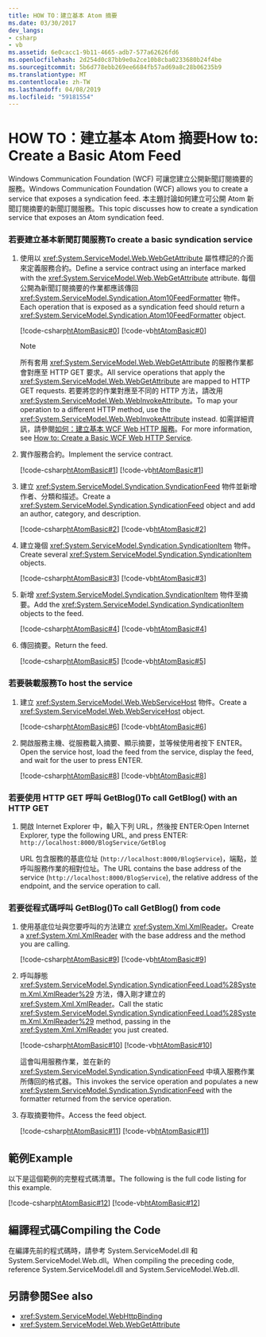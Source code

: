 ```yaml
---
title: HOW TO：建立基本 Atom 摘要
ms.date: 03/30/2017
dev_langs:
- csharp
- vb
ms.assetid: 6e0cacc1-9b11-4665-adb7-577a62626fd6
ms.openlocfilehash: 2d254d0c87bb9e0a2ce10b8cba0233680b24f4be
ms.sourcegitcommit: 5b6d778ebb269ee6684fb57ad69a8c28b06235b9
ms.translationtype: MT
ms.contentlocale: zh-TW
ms.lasthandoff: 04/08/2019
ms.locfileid: "59181554"
---
```

# <a name="how-to-create-a-basic-atom-feed"></a><span data-ttu-id="6d741-102">HOW TO：建立基本 Atom 摘要</span><span class="sxs-lookup"><span data-stu-id="6d741-102">How to: Create a Basic Atom Feed</span></span>
<span data-ttu-id="6d741-103">Windows Communication Foundation (WCF) 可讓您建立公開新聞訂閱摘要的服務。</span><span class="sxs-lookup"><span data-stu-id="6d741-103">Windows Communication Foundation (WCF) allows you to create a service that exposes a syndication feed.</span></span> <span data-ttu-id="6d741-104">本主題討論如何建立可公開 Atom 新聞訂閱摘要的新聞訂閱服務。</span><span class="sxs-lookup"><span data-stu-id="6d741-104">This topic discusses how to create a syndication service that exposes an Atom syndication feed.</span></span>  
  
### <a name="to-create-a-basic-syndication-service"></a><span data-ttu-id="6d741-105">若要建立基本新聞訂閱服務</span><span class="sxs-lookup"><span data-stu-id="6d741-105">To create a basic syndication service</span></span>  
  
1.  <span data-ttu-id="6d741-106">使用以 <xref:System.ServiceModel.Web.WebGetAttribute> 屬性標記的介面來定義服務合約。</span><span class="sxs-lookup"><span data-stu-id="6d741-106">Define a service contract using an interface marked with the <xref:System.ServiceModel.Web.WebGetAttribute> attribute.</span></span> <span data-ttu-id="6d741-107">每個公開為新聞訂閱摘要的作業都應該傳回 <xref:System.ServiceModel.Syndication.Atom10FeedFormatter> 物件。</span><span class="sxs-lookup"><span data-stu-id="6d741-107">Each operation that is exposed as a syndication feed should return a <xref:System.ServiceModel.Syndication.Atom10FeedFormatter> object.</span></span>  
  
     [!code-csharp[htAtomBasic#0](../../../../samples/snippets/csharp/VS_Snippets_CFX/htatombasic/cs/program.cs#0)]
     [!code-vb[htAtomBasic#0](../../../../samples/snippets/visualbasic/VS_Snippets_CFX/htatombasic/vb/program.vb#0)]  
  
    > [!NOTE]
    >  <span data-ttu-id="6d741-108">所有套用 <xref:System.ServiceModel.Web.WebGetAttribute> 的服務作業都會對應至 HTTP GET 要求。</span><span class="sxs-lookup"><span data-stu-id="6d741-108">All service operations that apply the <xref:System.ServiceModel.Web.WebGetAttribute> are mapped to HTTP GET requests.</span></span> <span data-ttu-id="6d741-109">若要將您的作業對應至不同的 HTTP 方法，請改用 <xref:System.ServiceModel.Web.WebInvokeAttribute>。</span><span class="sxs-lookup"><span data-stu-id="6d741-109">To map your operation to a different HTTP method, use the <xref:System.ServiceModel.Web.WebInvokeAttribute> instead.</span></span> <span data-ttu-id="6d741-110">如需詳細資訊，請參閱[如何：建立基本 WCF Web HTTP 服務](../../../../docs/framework/wcf/feature-details/how-to-create-a-basic-wcf-web-http-service.md)。</span><span class="sxs-lookup"><span data-stu-id="6d741-110">For more information, see [How to: Create a Basic WCF Web HTTP Service](../../../../docs/framework/wcf/feature-details/how-to-create-a-basic-wcf-web-http-service.md).</span></span>  
  
2.  <span data-ttu-id="6d741-111">實作服務合約。</span><span class="sxs-lookup"><span data-stu-id="6d741-111">Implement the service contract.</span></span>  
  
     [!code-csharp[htAtomBasic#1](../../../../samples/snippets/csharp/VS_Snippets_CFX/htatombasic/cs/program.cs#1)]
     [!code-vb[htAtomBasic#1](../../../../samples/snippets/visualbasic/VS_Snippets_CFX/htatombasic/vb/program.vb#1)]  
  
3.  <span data-ttu-id="6d741-112">建立 <xref:System.ServiceModel.Syndication.SyndicationFeed> 物件並新增作者、分類和描述。</span><span class="sxs-lookup"><span data-stu-id="6d741-112">Create a <xref:System.ServiceModel.Syndication.SyndicationFeed> object and add an author, category, and description.</span></span>  
  
     [!code-csharp[htAtomBasic#2](../../../../samples/snippets/csharp/VS_Snippets_CFX/htatombasic/cs/program.cs#2)]
     [!code-vb[htAtomBasic#2](../../../../samples/snippets/visualbasic/VS_Snippets_CFX/htatombasic/vb/program.vb#2)]  
  
4.  <span data-ttu-id="6d741-113">建立幾個 <xref:System.ServiceModel.Syndication.SyndicationItem> 物件。</span><span class="sxs-lookup"><span data-stu-id="6d741-113">Create several <xref:System.ServiceModel.Syndication.SyndicationItem> objects.</span></span>  
  
     [!code-csharp[htAtomBasic#3](../../../../samples/snippets/csharp/VS_Snippets_CFX/htatombasic/cs/program.cs#3)]
     [!code-vb[htAtomBasic#3](../../../../samples/snippets/visualbasic/VS_Snippets_CFX/htatombasic/vb/program.vb#3)]  
  
5.  <span data-ttu-id="6d741-114">新增 <xref:System.ServiceModel.Syndication.SyndicationItem> 物件至摘要。</span><span class="sxs-lookup"><span data-stu-id="6d741-114">Add the <xref:System.ServiceModel.Syndication.SyndicationItem> objects to the feed.</span></span>  
  
     [!code-csharp[htAtomBasic#4](../../../../samples/snippets/csharp/VS_Snippets_CFX/htatombasic/cs/program.cs#4)]
     [!code-vb[htAtomBasic#4](../../../../samples/snippets/visualbasic/VS_Snippets_CFX/htatombasic/vb/program.vb#4)]  
  
6.  <span data-ttu-id="6d741-115">傳回摘要。</span><span class="sxs-lookup"><span data-stu-id="6d741-115">Return the feed.</span></span>  
  
     [!code-csharp[htAtomBasic#5](../../../../samples/snippets/csharp/VS_Snippets_CFX/htatombasic/cs/program.cs#5)]
     [!code-vb[htAtomBasic#5](../../../../samples/snippets/visualbasic/VS_Snippets_CFX/htatombasic/vb/program.vb#5)]  
  
### <a name="to-host-the-service"></a><span data-ttu-id="6d741-116">若要裝載服務</span><span class="sxs-lookup"><span data-stu-id="6d741-116">To host the service</span></span>  
  
1.  <span data-ttu-id="6d741-117">建立 <xref:System.ServiceModel.Web.WebServiceHost> 物件。</span><span class="sxs-lookup"><span data-stu-id="6d741-117">Create a <xref:System.ServiceModel.Web.WebServiceHost> object.</span></span>  
  
     [!code-csharp[htAtomBasic#6](../../../../samples/snippets/csharp/VS_Snippets_CFX/htatombasic/cs/program.cs#6)]
     [!code-vb[htAtomBasic#6](../../../../samples/snippets/visualbasic/VS_Snippets_CFX/htatombasic/vb/program.vb#6)]  
  
2.  <span data-ttu-id="6d741-118">開啟服務主機、從服務載入摘要、顯示摘要，並等候使用者按下 ENTER。</span><span class="sxs-lookup"><span data-stu-id="6d741-118">Open the service host, load the feed from the service, display the feed, and wait for the user to press ENTER.</span></span>  
  
     [!code-csharp[htAtomBasic#8](../../../../samples/snippets/csharp/VS_Snippets_CFX/htatombasic/cs/program.cs#8)]
     [!code-vb[htAtomBasic#8](../../../../samples/snippets/visualbasic/VS_Snippets_CFX/htatombasic/vb/program.vb#8)]  
  
### <a name="to-call-getblog-with-an-http-get"></a><span data-ttu-id="6d741-119">若要使用 HTTP GET 呼叫 GetBlog()</span><span class="sxs-lookup"><span data-stu-id="6d741-119">To call GetBlog() with an HTTP GET</span></span>  
  
1.  <span data-ttu-id="6d741-120">開啟 Internet Explorer 中，輸入下列 URL，然後按 ENTER:</span><span class="sxs-lookup"><span data-stu-id="6d741-120">Open Internet Explorer, type the following URL, and press ENTER:</span></span> `http://localhost:8000/BlogService/GetBlog`  
  
     <span data-ttu-id="6d741-121">URL 包含服務的基底位址 (`http://localhost:8000/BlogService`)，端點，並呼叫服務作業的相對位址。</span><span class="sxs-lookup"><span data-stu-id="6d741-121">The URL contains the base address of the service (`http://localhost:8000/BlogService`), the relative address of the endpoint, and the service operation to call.</span></span>  
  
### <a name="to-call-getblog-from-code"></a><span data-ttu-id="6d741-122">若要從程式碼呼叫 GetBlog()</span><span class="sxs-lookup"><span data-stu-id="6d741-122">To call GetBlog() from code</span></span>  
  
1.  <span data-ttu-id="6d741-123">使用基底位址與您要呼叫的方法建立 <xref:System.Xml.XmlReader>。</span><span class="sxs-lookup"><span data-stu-id="6d741-123">Create a <xref:System.Xml.XmlReader> with the base address and the method you are calling.</span></span>  
  
     [!code-csharp[htAtomBasic#9](../../../../samples/snippets/csharp/VS_Snippets_CFX/htatombasic/cs/snippets.cs#9)]
     [!code-vb[htAtomBasic#9](../../../../samples/snippets/visualbasic/VS_Snippets_CFX/htatombasic/vb/snippets.vb#9)]  
  
2.  <span data-ttu-id="6d741-124">呼叫靜態 <xref:System.ServiceModel.Syndication.SyndicationFeed.Load%28System.Xml.XmlReader%29> 方法，傳入剛才建立的 <xref:System.Xml.XmlReader>。</span><span class="sxs-lookup"><span data-stu-id="6d741-124">Call the static <xref:System.ServiceModel.Syndication.SyndicationFeed.Load%28System.Xml.XmlReader%29> method, passing in the <xref:System.Xml.XmlReader> you just created.</span></span>  
  
     [!code-csharp[htAtomBasic#10](../../../../samples/snippets/csharp/VS_Snippets_CFX/htatombasic/cs/snippets.cs#10)]
     [!code-vb[htAtomBasic#10](../../../../samples/snippets/visualbasic/VS_Snippets_CFX/htatombasic/vb/snippets.vb#10)]  
  
     <span data-ttu-id="6d741-125">這會叫用服務作業，並在新的 <xref:System.ServiceModel.Syndication.SyndicationFeed> 中填入服務作業所傳回的格式器。</span><span class="sxs-lookup"><span data-stu-id="6d741-125">This invokes the service operation and populates a new <xref:System.ServiceModel.Syndication.SyndicationFeed> with the formatter returned from the service operation.</span></span>  
  
3.  <span data-ttu-id="6d741-126">存取摘要物件。</span><span class="sxs-lookup"><span data-stu-id="6d741-126">Access the feed object.</span></span>  
  
     [!code-csharp[htAtomBasic#11](../../../../samples/snippets/csharp/VS_Snippets_CFX/htatombasic/cs/snippets.cs#11)]
     [!code-vb[htAtomBasic#11](../../../../samples/snippets/visualbasic/VS_Snippets_CFX/htatombasic/vb/snippets.vb#11)]  
  
## <a name="example"></a><span data-ttu-id="6d741-127">範例</span><span class="sxs-lookup"><span data-stu-id="6d741-127">Example</span></span>  
 <span data-ttu-id="6d741-128">以下是這個範例的完整程式碼清單。</span><span class="sxs-lookup"><span data-stu-id="6d741-128">The following is the full code listing for this example.</span></span>  
  
 [!code-csharp[htAtomBasic#12](../../../../samples/snippets/csharp/VS_Snippets_CFX/htatombasic/cs/program.cs#12)]
 [!code-vb[htAtomBasic#12](../../../../samples/snippets/visualbasic/VS_Snippets_CFX/htatombasic/vb/program.vb#12)]  
  
## <a name="compiling-the-code"></a><span data-ttu-id="6d741-129">編譯程式碼</span><span class="sxs-lookup"><span data-stu-id="6d741-129">Compiling the Code</span></span>  
 <span data-ttu-id="6d741-130">在編譯先前的程式碼時，請參考 System.ServiceModel.dll 和 System.ServiceModel.Web.dll。</span><span class="sxs-lookup"><span data-stu-id="6d741-130">When compiling the preceding code, reference System.ServiceModel.dll and System.ServiceModel.Web.dll.</span></span>  
  
## <a name="see-also"></a><span data-ttu-id="6d741-131">另請參閱</span><span class="sxs-lookup"><span data-stu-id="6d741-131">See also</span></span>

- <xref:System.ServiceModel.WebHttpBinding>
- <xref:System.ServiceModel.Web.WebGetAttribute>
